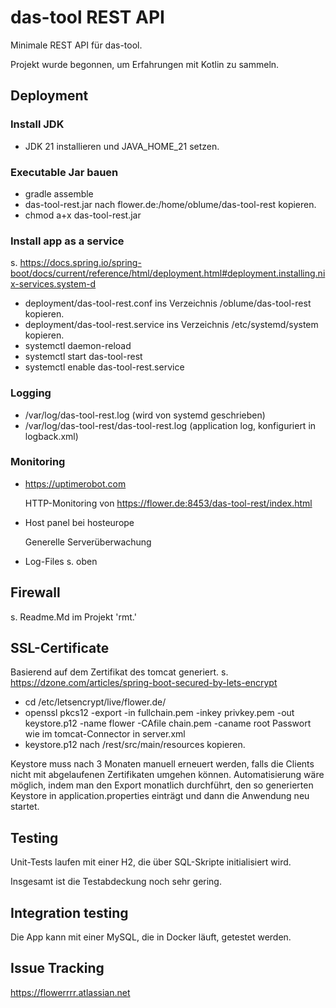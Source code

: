 # das-tool REST API

Minimale REST API für das-tool.

Projekt wurde begonnen, um Erfahrungen mit Kotlin zu sammeln.

## Deployment

### Install JDK

* JDK 21 installieren und JAVA_HOME_21 setzen.

### Executable Jar bauen

* gradle assemble
* das-tool-rest.jar nach flower.de:/home/oblume/das-tool-rest kopieren.
* chmod a+x das-tool-rest.jar

### Install app as a service

s. https://docs.spring.io/spring-boot/docs/current/reference/html/deployment.html#deployment.installing.nix-services.system-d

* deployment/das-tool-rest.conf ins Verzeichnis /oblume/das-tool-rest kopieren.
* deployment/das-tool-rest.service ins Verzeichnis /etc/systemd/system kopieren.
* systemctl daemon-reload
* systemctl start das-tool-rest
* systemctl enable das-tool-rest.service

### Logging

* /var/log/das-tool-rest.log (wird von systemd geschrieben)
* /var/log/das-tool-rest/das-tool-rest.log (application log, konfiguriert in logback.xml)

### Monitoring

- https://uptimerobot.com

  HTTP-Monitoring von https://flower.de:8453/das-tool-rest/index.html

- Host panel bei hosteurope

  Generelle Serverüberwachung

- Log-Files s. oben

## Firewall

s. Readme.Md im Projekt 'rmt.'

## SSL-Certificate

Basierend auf dem Zertifikat des tomcat generiert.
s. https://dzone.com/articles/spring-boot-secured-by-lets-encrypt

* cd /etc/letsencrypt/live/flower.de/
* openssl pkcs12 -export -in fullchain.pem -inkey privkey.pem -out keystore.p12 -name flower -CAfile chain.pem -caname
  root
  Passwort wie im tomcat-Connector in server.xml
* keystore.p12 nach /rest/src/main/resources kopieren.

Keystore muss nach 3 Monaten manuell erneuert werden, falls die Clients nicht mit abgelaufenen Zertifikaten umgehen
können.
Automatisierung wäre möglich, indem man den Export monatlich durchführt, den so generierten Keystore in
application.properties einträgt
und dann die Anwendung neu startet.

## Testing

Unit-Tests laufen mit einer H2, die über SQL-Skripte initialisiert wird.

Insgesamt ist die Testabdeckung noch sehr gering.

## Integration testing

Die App kann mit einer MySQL, die in Docker läuft, getestet werden.

## Issue Tracking

https://flowerrrr.atlassian.net